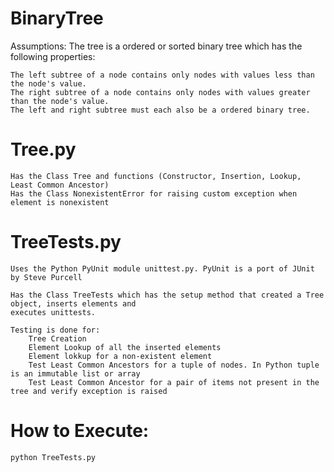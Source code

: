 BinaryTree
==========

Assumptions: The tree is a ordered or sorted binary tree which has the following properties:

    The left subtree of a node contains only nodes with values less than the node's value.
    The right subtree of a node contains only nodes with values greater than the node's value.
    The left and right subtree must each also be a ordered binary tree.


Tree.py
=======

    Has the Class Tree and functions (Constructor, Insertion, Lookup, Least Common Ancestor)
    Has the Class NonexistentError for raising custom exception when element is nonexistent

TreeTests.py
============

    Uses the Python PyUnit module unittest.py. PyUnit is a port of JUnit by Steve Purcell
    
    Has the Class TreeTests which has the setup method that created a Tree object, inserts elements and 
    executes unittests. 
    
    Testing is done for:
        Tree Creation
        Element Lookup of all the inserted elements
        Element lokkup for a non-existent element
        Test Least Common Ancestors for a tuple of nodes. In Python tuple is an immutable list or array
        Test Least Common Ancestor for a pair of items not present in the tree and verify exception is raised

How to Execute:
===============
    python TreeTests.py 
    

    
